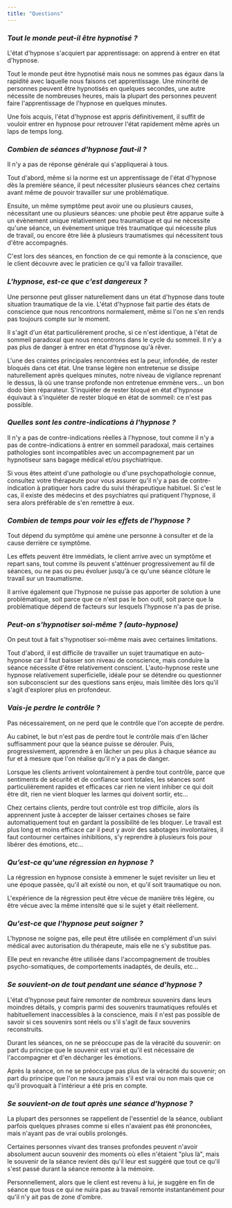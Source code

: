 ```yaml
---
title: "Questions"
---
```


### _Tout le monde peut-il être hypnotisé ?_
L'état d'hypnose s'acquiert par apprentissage:
on apprend à entrer en état d'hypnose.

Tout le monde peut être hypnotisé mais nous ne sommes pas égaux dans la rapidité avec laquelle nous faisons cet apprentissage.
Une minorité de personnes peuvent être hypnotisés en quelques secondes,
une autre nécessite de nombreuses heures,
mais la plupart des personnes peuvent faire l'apprentissage de l'hypnose en quelques minutes.

Une fois acquis,
l'état d'hypnose est appris définitivement,
il suffit de vouloir entrer en hypnose pour retrouver l'état rapidement même après un laps de temps long.


### _Combien de séances d'hypnose faut-il ?_
Il n'y a pas de réponse générale qui s'appliquerai à tous.

Tout d'abord,
même si la norme est un apprentissage de l'état d'hypnose dès la première séance,
il peut nécessiter plusieurs séances chez certains avant même de pouvoir travailler sur une problématique.

Ensuite,
un même symptôme peut avoir une ou plusieurs causes,
nécessitant une ou plusieurs séances:
une phobie peut être apparue suite à un évènement unique relativement peu traumatique et qui ne nécessite qu'une séance,
un évènement unique très traumatique qui nécessite plus de travail,
ou encore être liée à plusieurs traumatismes qui nécessitent tous d'être accompagnés.

C'est lors des séances,
en fonction de ce qui remonte à la conscience,
que le client découvre avec le praticien ce qu'il va falloir travailler.


### _L'hypnose, est-ce que c'est dangereux ?_
Une personne peut glisser naturellement dans un état d'hypnose dans toute situation traumatique de la vie.
L'état d'hypnose fait partie des états de conscience que nous rencontrons normalement,
même si l'on ne s'en rends pas toujours compte sur le moment.

Il s'agit d'un état particulièrement proche,
si ce n'est identique,
à l'état de sommeil paradoxal que nous rencontrons dans le cycle du sommeil.
Il n'y a pas plus de danger à entrer en état d'hypnose qu'à rêver.

L'une des craintes principales rencontrées est la peur,
infondée,
de rester bloqués dans cet état.
Une transe légère non entretenue se dissipe naturellement après quelques minutes,
notre niveau de vigilance reprenant le dessus,
là où une transe profonde non entretenue emmène vers... un bon dodo bien réparateur.
S'inquiéter de rester bloqué en état d'hypnose équivaut à s'inquiéter de rester bloqué en état de sommeil:
ce n'est pas possible.


### _Quelles sont les contre-indications à l'hypnose ?_
Il n'y a pas de contre-indications réelles à l'hypnose,
tout comme il n'y a pas de contre-indications à entrer en sommeil paradoxal,
mais certaines pathologies sont incompatibles avec un accompagnement par un hypnotiseur sans bagage médical et/ou psychiatrique.

Si vous êtes atteint d'une pathologie ou d'une psychopathologie connue,
consultez votre thérapeute pour vous assurer qu'il n'y a pas de contre-indication à pratiquer hors cadre du suivi thérapeutique habituel.
Si c'est le cas,
il existe des médecins et des psychiatres qui pratiquent l'hypnose,
il sera alors préférable de s'en remettre à eux.


### _Combien de temps pour voir les effets de l'hypnose ?_
Tout dépend du symptôme qui amène une personne à consulter et de la cause derrière ce symptôme.

Les effets peuvent être immédiats,
le client arrive avec un symptôme et repart sans,
tout comme ils peuvent s'atténuer progressivement au fil de séances,
ou ne pas ou peu évoluer jusqu'à ce qu'une séance clôture le travail sur un traumatisme.

Il arrive également que l'hypnose ne puisse pas apporter de solution à une problématique,
soit parce que ce n'est pas le bon outil,
soit parce que la problématique dépend de facteurs sur lesquels l'hypnose n'a pas de prise.


### _Peut-on s'hypnotiser soi-même ? (auto-hypnose)_
On peut tout à fait s'hypnotiser soi-même mais avec certaines limitations.

Tout d'abord,
il est difficile de travailler un sujet traumatique en auto-hypnose car il faut baisser son niveau de conscience,
mais conduire la séance nécessite d'être relativement conscient.
L'auto-hypnose reste une hypnose relativement superficielle,
idéale pour se détendre ou questionner son subconscient sur des questions sans enjeu,
mais limitée dès lors qu'il s'agit d'explorer plus en profondeur.


### _Vais-je perdre le contrôle ?_
Pas nécessairement,
on ne perd que le contrôle que l'on accepte de perdre.

Au cabinet,
le but n'est pas de perdre tout le contrôle mais d'en lâcher suffisamment pour que la séance puisse se dérouler.
Puis,
progressivement,
apprendre à en lâcher un peu plus à chaque séance au fur et à mesure que l'on réalise qu'il n'y a pas de danger.

Lorsque les clients arrivent volontairement à perdre tout contrôle,
parce que sentiments de sécurité et de confiance sont totales,
les séances sont particulièrement rapides et efficaces car rien ne vient inhiber ce qui doit être dit,
rien ne vient bloquer les larmes qui doivent sortir,
etc...

Chez certains clients,
perdre tout contrôle est trop difficile,
alors ils apprennent juste à accepter de laisser certaines choses se faire automatiquement tout en gardant la possibilité de les bloquer.
Le travail est plus long et moins efficace car il peut y avoir des sabotages involontaires,
il faut contourner certaines inhibitions,
s'y reprendre à plusieurs fois pour libérer des émotions,
etc...



### _Qu’est-ce qu'une régression en hypnose ?_
La régression en hypnose consiste à emmener le sujet revisiter un lieu et une époque passée,
qu'il ait existé ou non,
et qu'il soit traumatique ou non.

L'expérience de la régression peut être vécue de manière très légère,
ou être vécue avec la même intensité que si le sujet y était réellement.


### _Qu'est-ce que l'hypnose peut soigner ?_
L'hypnose ne soigne pas,
elle peut être utilisée en complément d'un suivi médical avec autorisation du thérapeute,
mais elle ne s'y substitue pas.

Elle peut en revanche être utilisée dans l'accompagnement de troubles psycho-somatiques,
de comportements inadaptés,
de deuils,
etc...


### _Se souvient-on de tout pendant une séance d'hypnose ?_
L'état d'hypnose peut faire remonter de nombreux souvenirs dans leurs moindres détails,
y compris parmi des souvenirs traumatiques refoulés et habituellement inaccessibles à la conscience,
mais il n'est pas possible de savoir si ces souvenirs sont réels ou s'il s'agit de faux souvenirs reconstruits.

Durant les séances,
on ne se préoccupe pas de la véracité du souvenir:
on part du principe que le souvenir est vrai et qu'il est nécessaire de l'accompagner et d'en décharger les émotions.

Après la séance,
on ne se préoccupe pas plus de la véracité du souvenir;
on part du principe que l'on ne saura jamais s'il est vrai ou non mais que ce qu'il provoquait à l'intérieur a été pris en compte.


### _Se souvient-on de tout après une séance d'hypnose ?_
La plupart des personnes se rappellent de l'essentiel de la séance,
oubliant parfois quelques phrases comme si elles n'avaient pas été prononcées,
mais n'ayant pas de vrai oublis prolongés.

Certaines personnes vivant des transes profondes peuvent n'avoir absolument aucun souvenir des moments où elles n'étaient "plus là",
mais le souvenir de la séance revient dès qu'il leur est suggéré que tout ce qu'il s'est passé durant la séance remonte à la mémoire.

Personnellement,
alors que le client est revenu à lui,
je suggère en fin de séance que tous ce qui ne nuira pas au travail remonte instantanément pour qu'il n'y ait pas de zone d'ombre.

